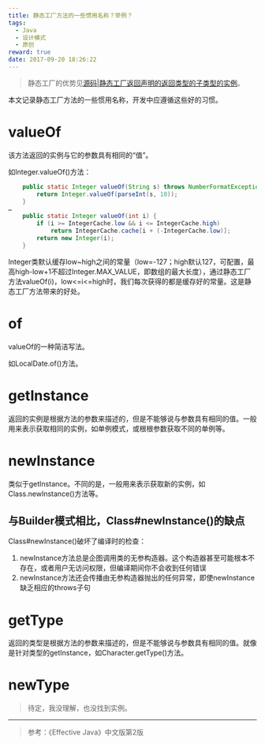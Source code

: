 ```yaml
---
title: 静态工厂方法的一些惯用名称？举例？
tags:
  - Java
  - 设计模式
  - 原创
reward: true
date: 2017-09-20 18:26:22
---
```


>静态工厂的优势见[源码|静态工厂返回声明的返回类型的子类型的实例](/2017/09/20/源码%7C静态工厂返回声明的返回类型的子类型的实例/)。

本文记录静态工厂方法的一些惯用名称，开发中应遵循这些好的习惯。

<!--more-->

# valueOf

该方法返回的实例与它的参数具有相同的“值”。

如Integer.valueOf()方法：

```java
    public static Integer valueOf(String s) throws NumberFormatException {
        return Integer.valueOf(parseInt(s, 10));
    }
…
    public static Integer valueOf(int i) {
        if (i >= IntegerCache.low && i <= IntegerCache.high)
            return IntegerCache.cache[i + (-IntegerCache.low)];
        return new Integer(i);
    }
```

Integer类默认缓存low~high之间的常量（low=-127；high默认127，可配置，最高high-low+1不超过Integer.MAX_VALUE，即数组的最大长度），通过静态工厂方法valueOf(i)，low<=i<=high时，我们每次获得的都是缓存好的常量。这是静态工厂方法带来的好处。

# of

valueOf的一种简洁写法。

如LocalDate.of()方法。

# getInstance

返回的实例是根据方法的参数来描述的，但是不能够说与参数具有相同的值。一般用来表示获取相同的实例，如单例模式，或根根参数获取不同的单例等。

# newInstance

类似于getInstance。不同的是，一般用来表示获取新的实例，如Class.newInstance()方法等。

## 与Builder模式相比，Class#newInstance()的缺点

Class#newInstance()破坏了编译时的检查：

1. newInstance方法总是企图调用类的无参构造器。这个构造器甚至可能根本不存在，或者用户无访问权限，但编译期间你不会收到任何错误
2. newInstance方法还会传播由无参构造器抛出的任何异常，即使newInstance缺乏相应的throws子句

# getType

返回的类型是根据方法的参数来描述的，但是不能够说与参数具有相同的值。就像是针对类型的getInstance，如Character.getType()方法。

# newType

>待定，我没理解，也没找到实例。

---

>参考：《Effective Java》中文版第2版
